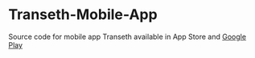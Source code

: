 # Transeth-Mobile-App
Source code for mobile app Transeth available in App Store and <a href="https://play.google.com/store/apps/details?id=org.Transeth.Cluster">Google Play</a>
